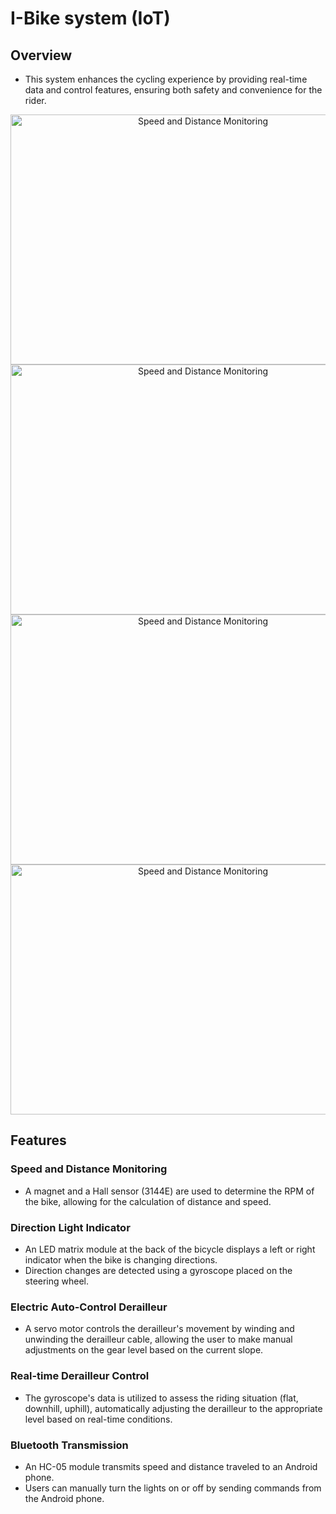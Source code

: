 # I-Bike system (IoT)
## Overview
- This system enhances the cycling experience by providing real-time data and control features, ensuring both safety and convenience for the rider.
<div style="text-align: center;">
  <img src="https://github.com/user-attachments/assets/14934ca4-61cc-4b7a-8794-2870430a4c99" alt="Speed and Distance Monitoring" width="600" height="400"/>
  <img src="https://github.com/user-attachments/assets/b36a2acf-422a-4cae-9b0d-b44cd401db15" alt="Speed and Distance Monitoring" width="600" height="400"/>
  <img src="https://github.com/user-attachments/assets/1349158a-7f6d-4787-8e77-cb8067bb1c7b" alt="Speed and Distance Monitoring" width="600" height="400"/>
  <img src="https://github.com/user-attachments/assets/cbe9db99-db5d-4c0c-8627-a4c94555d4a9" alt="Speed and Distance Monitoring" width="600" height="400"/>
</div>

## Features

### Speed and Distance Monitoring
- A magnet and a Hall sensor (3144E) are used to determine the RPM of the bike, allowing for the calculation of distance and speed.

### Direction Light Indicator
- An LED matrix module at the back of the bicycle displays a left or right indicator when the bike is changing directions.
- Direction changes are detected using a gyroscope placed on the steering wheel.

### Electric Auto-Control Derailleur 
- A servo motor controls the derailleur's movement by winding and unwinding the derailleur cable, allowing the user to make manual adjustments on the gear level based on the current slope.

### Real-time Derailleur Control
- The gyroscope's data is utilized to assess the riding situation (flat, downhill, uphill), automatically adjusting the derailleur to the appropriate level based on real-time conditions.

### Bluetooth Transmission
- An HC-05 module transmits speed and distance traveled to an Android phone.
- Users can manually turn the lights on or off by sending commands from the Android phone.





